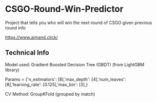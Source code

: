 # CSGO-Round-Win-Predictor
Project that tells you who will win the next round of CSGO given previous round info

https://www.aimand.click/

## Technical Info
Model used: Gradient Boosted Decision Tree (GBDT) (from LightGBM library)

Params = {'n_estimators': [8],'max_depth': [4],'num_leaves': [8],'learning_rate': [0.125],'max_bin': [3],}

CV Method: GroupKFold (grouped by match)
